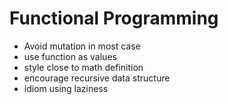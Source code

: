 # Functional Programming

- Avoid mutation in most case
- use function as values
- style close to math definition
- encourage recursive data structure
- idiom using laziness

